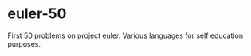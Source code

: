 euler-50
========

First 50 problems on project euler. Various languages for self education purposes.

